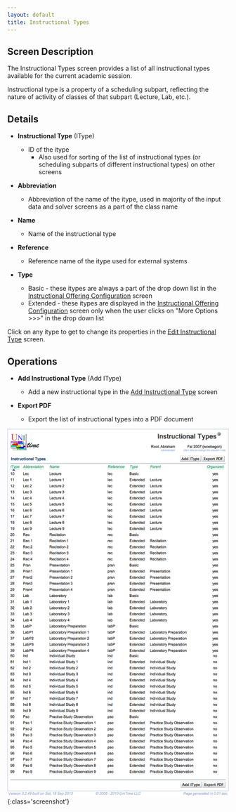 ```yaml
---
layout: default
title: Instructional Types
---
```



## Screen Description


 The Instructional Types screen provides a list of all instructional types available for the current academic session.


 Instructional type is a property of a scheduling subpart, reflecting the nature of activity of classes of that subpart (Lecture, Lab, etc.).

## Details

* **Instructional Type** (IType)
	* ID of the itype
		* Also used for sorting of the list of instructional types (or scheduling subparts of different instructional types) on other screens

* **Abbreviation**
	* Abbreviation of the name of the itype, used in majority of the input data and solver screens as a part of the class name

* **Name**
	* Name of the instructional type

* **Reference**
	* Reference name of the itype used for external systems

* **Type**
	* Basic - these itypes are always a part of the drop down list in the [Instructional Offering Configuration](instructional-offering-configuration) screen
	* Extended - these itypes are displayed in the [Instructional Offering Configuration](instructional-offering-configuration) screen only when the user clicks on "More Options >>>" in the drop down list


 Click on any itype to get to change its properties in the [Edit Instructional Type](edit-instructional-type) screen.

## Operations

* **Add Instructional Type** (Add IType)
	* Add a new instructional type in the [Add Instructional Type](add-instructional-type) screen

* **Export PDF**
	* Export the list of instructional types into a PDF document


![Instructional Types](images/instructional-types-1.png){:class='screenshot'}
